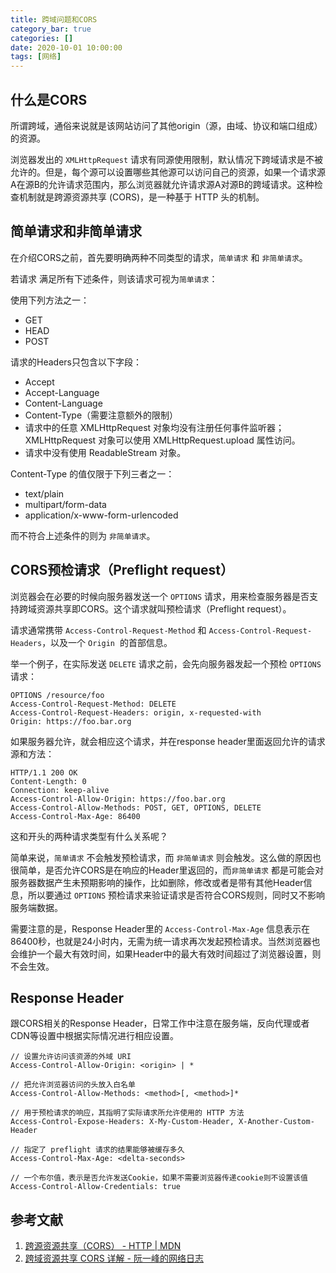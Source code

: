 ```yaml
---
title: 跨域问题和CORS
category_bar: true
categories: []
date: 2020-10-01 10:00:00
tags: [网络]
---
```


## 什么是CORS

所谓跨域，通俗来说就是该网站访问了其他origin（源，由域、协议和端口组成）的资源。

浏览器发出的 `XMLHttpRequest` 请求有同源使用限制，默认情况下跨域请求是不被允许的。但是，每个源可以设置哪些其他源可以访问自己的资源，如果一个请求源A在源B的允许请求范围内，那么浏览器就允许请求源A对源B的跨域请求。这种检查机制就是跨源资源共享 (CORS)，是一种基于 HTTP 头的机制。

## 简单请求和非简单请求

在介绍CORS之前，首先要明确两种不同类型的请求，`简单请求` 和 `非简单请求`。 

若请求 满足所有下述条件，则该请求可视为`简单请求`：

使用下列方法之一：

- GET
- HEAD
- POST

请求的Headers只包含以下字段：

- Accept
- Accept-Language
- Content-Language
- Content-Type（需要注意额外的限制）
- 请求中的任意 XMLHttpRequest 对象均没有注册任何事件监听器；XMLHttpRequest 对象可以使用 XMLHttpRequest.upload 属性访问。
- 请求中没有使用 ReadableStream 对象。

Content-Type 的值仅限于下列三者之一：
- text/plain
- multipart/form-data
- application/x-www-form-urlencoded

而不符合上述条件的则为 `非简单请求`。

## CORS预检请求（Preflight request）

浏览器会在必要的时候向服务器发送一个 `OPTIONS` 请求，用来检查服务器是否支持跨域资源共享即CORS。这个请求就叫预检请求（Preflight request）。

请求通常携带 `Access-Control-Request-Method` 和 `Access-Control-Request-Headers`，以及一个 `Origin`  的首部信息。

举一个例子，在实际发送 `DELETE` 请求之前，会先向服务器发起一个预检 `OPTIONS` 请求：

```
OPTIONS /resource/foo
Access-Control-Request-Method: DELETE
Access-Control-Request-Headers: origin, x-requested-with
Origin: https://foo.bar.org
```

如果服务器允许，就会相应这个请求，并在response header里面返回允许的请求源和方法：

```
HTTP/1.1 200 OK
Content-Length: 0
Connection: keep-alive
Access-Control-Allow-Origin: https://foo.bar.org
Access-Control-Allow-Methods: POST, GET, OPTIONS, DELETE
Access-Control-Max-Age: 86400
```

这和开头的两种请求类型有什么关系呢？

简单来说，`简单请求` 不会触发预检请求，而 `非简单请求` 则会触发。这么做的原因也很简单，是否允许CORS是在响应的Header里返回的，而`非简单请求` 都是可能会对服务器数据产生未预期影响的操作，比如删除，修改或者是带有其他Header信息，所以要通过 `OPTIONS` 预检请求来验证请求是否符合CORS规则，同时又不影响服务端数据。

需要注意的是，Response Header里的 `Access-Control-Max-Age` 信息表示在86400秒，也就是24小时内，无需为统一请求再次发起预检请求。当然浏览器也会维护一个最大有效时间，如果Header中的最大有效时间超过了浏览器设置，则不会生效。

## Response Header

跟CORS相关的Response Header，日常工作中注意在服务端，反向代理或者CDN等设置中根据实际情况进行相应设置。

```
// 设置允许访问该资源的外域 URI
Access-Control-Allow-Origin: <origin> | *

// 把允许浏览器访问的头放入白名单
Access-Control-Allow-Methods: <method>[, <method>]*

// 用于预检请求的响应，其指明了实际请求所允许使用的 HTTP 方法
Access-Control-Expose-Headers: X-My-Custom-Header, X-Another-Custom-Header

// 指定了 preflight 请求的结果能够被缓存多久
Access-Control-Max-Age: <delta-seconds>

// 一个布尔值，表示是否允许发送Cookie，如果不需要浏览器传递cookie则不设置该值
Access-Control-Allow-Credentials: true
```

## 参考文献

1. [跨源资源共享（CORS） - HTTP | MDN](https://developer.mozilla.org/zh-CN/docs/Web/HTTP/CORS)
2. [跨域资源共享 CORS 详解 - 阮一峰的网络日志](https://www.ruanyifeng.com/blog/2016/04/cors.html)

